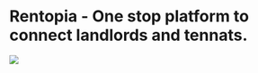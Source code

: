 # Rentopia - One stop platform to connect landlords and tennats.

<img src="https://i.ibb.co/VpmzTGZT/logo.jpg" />
